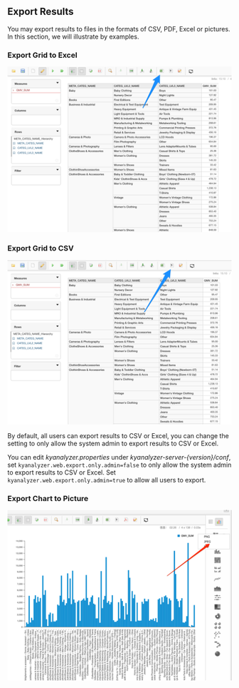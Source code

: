 ## Export Results

You may export results to files in the formats of CSV, PDF, Excel or pictures. In this section, we will illustrate by examples.

### Export Grid to Excel
![Export to Excel](images/export_to_excel_en.png)

### Export Grid to CSV
![Export to CSV](images/export_to_csv_en.png)

By default, all users can export results to CSV or Excel, you can change the setting to only allow the system admin to export results to CSV or Excel. 

You can edit *kyanalyzer.properties* under *kyanalyzer-server-{version}/conf*, set `kyanalyzer.web.export.only.admin=false` to only allow the system admin to export results to CSV or Excel.  Set `kyanalyzer.web.export.only.admin=true` to allow all users to export.

### Export Chart to Picture
![Export to picture](images/export_image.png)
